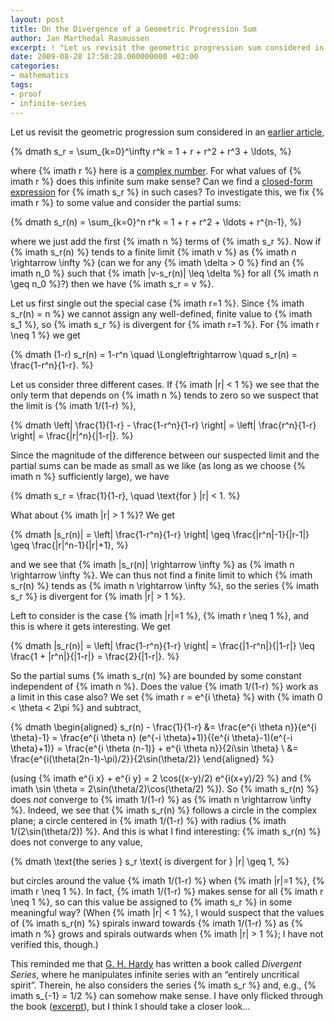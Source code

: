 ```yaml
---
layout: post
title: On the Divergence of a Geometric Progression Sum
author: Jan Marthedal Rasmussen
excerpt: ! "Let us revisit the geometric progression sum considered in an earlier article, s_r = sum_{k=0}^infty r^k = 1 + r + r^2 + r^3 + ..., where r here is a complex number. For what values of r does this infinite sum make sense? [...]"
date: 2009-08-28 17:50:28.000000000 +02:00
categories:
- mathematics
tags:
- proof
- infinite-series
---
```

Let us revisit the geometric progression sum considered in an <a href="/2008/10/nice-geometric-progression-proof.html">earlier article</a>,

{% dmath s_r = \sum_{k=0}^\infty r^k = 1 + r + r^2 + r^3 + \ldots, %}

where {% imath r %} here is a <a href="http://en.wikipedia.org/wiki/Complex_number">complex number</a>. For what values of {% imath r %} does this infinite sum make sense? Can we find a <a href="http://en.wikipedia.org/wiki/Closed-form_expression">closed-form expression</a> for {% imath s_r %} in such cases? To investigate this, we fix {% imath r %} to some value and consider the partial sums:

{% dmath s_r(n) = \sum_{k=0}^n r^k = 1 + r + r^2 + \ldots + r^{n-1}, %}

where we just add the first {% imath n %} terms of {% imath s_r %}. Now if {% imath s_r(n) %} tends to a finite limit&nbsp;{% imath v %} as {% imath n \rightarrow \infty %} (can we for any {% imath \delta > 0 %} find an {% imath n_0 %} such that {% imath |v-s_r(n)| \leq \delta %} for all {% imath n \geq n_0 %}?) then we have {% imath s_r = v %}.

Let us first single out the special case {% imath r=1 %}. Since {% imath s_r(n) = n %} we cannot assign any well-defined, finite value to {% imath s_1 %}, so {% imath s_r %} is divergent for {% imath r=1 %}. For {% imath r \neq 1 %} we get

{% dmath (1-r) s_r(n) = 1-r^n \quad \Longleftrightarrow \quad s_r(n) = \frac{1-r^n}{1-r}. %}

Let us consider three different cases. If {% imath |r| < 1 %} we see that the only term that depends on {% imath n %} tends to zero so we suspect that the limit is {% imath 1/(1-r) %},

{% dmath \left| \frac{1}{1-r} - \frac{1-r^n}{1-r} \right| = \left| \frac{r^n}{1-r} \right| = \frac{|r|^n}{|1-r|}. %}

Since the magnitude of the difference between our suspected limit and the partial sums can be made as small as we like (as long as we choose {% imath n %} sufficiently large), we have

{% dmath s_r = \frac{1}{1-r}, \quad \text{for } |r| < 1. %}

What about {% imath |r| > 1 %}? We get

{% dmath |s_r(n)| = \left| \frac{1-r^n}{1-r} \right| \geq \frac{|r^n|-1}{|r-1|} \geq \frac{|r|^n-1}{|r|+1}, %}

and we see that {% imath |s_r(n)| \rightarrow \infty %} as {% imath n \rightarrow \infty %}. We can thus not find a finite limit to which {% imath s_r(n) %} tends as {% imath n \rightarrow \infty %}, so the series {% imath s_r %} is divergent for {% imath |r| > 1 %}.

Left to consider is the case {% imath |r|=1 %}, {% imath r \neq 1 %}, and this is where it gets interesting. We get

{% dmath |s_r(n)| = \left| \frac{1-r^n}{1-r} \right| = \frac{|1-r^n|}{|1-r|} \leq \frac{1 + |r^n|}{|1-r|} = \frac{2}{|1-r|}. %}

So the partial sums {% imath s_r(n) %} are bounded by some constant independent of {% imath n %}. Does the value {% imath 1/(1-r) %} work as a limit in this case also? We set {% imath r = e^{i \theta} %} with {% imath 0 < \theta < 2\pi %} and subtract,

{% dmath \begin{aligned} s_r(n) - \frac{1}{1-r} &= \frac{e^{i \theta n}}{e^{i \theta}-1} = \frac{e^{i \theta n} (e^{-i \theta}+1)}{(e^{i \theta}-1)(e^{-i \theta}+1)} = \frac{e^{i \theta (n-1)} + e^{i \theta n}}{2i\sin \theta} \\ &= \frac{e^{i(\theta(2n-1)-\pi)/2}}{2\sin(\theta/2)} \end{aligned} %}

(using {% imath e^{i x} + e^{i y} = 2 \cos((x-y)/2) e^{i(x+y)/2} %} and {% imath \sin \theta = 2\sin(\theta/2)\cos(\theta/2) %}). So {% imath s_r(n) %} does <em>not</em> converge to {% imath 1/(1-r) %} as {% imath n \rightarrow \infty %}. Indeed, we see that {% imath s_r(n) %} follows a circle in the complex plane; a circle centered in {% imath 1/(1-r) %} with radius {% imath 1/(2\sin(\theta/2)) %}. And this is what I find interesting: {% imath s_r(n) %} does not converge to any value,

{% dmath \text{the series } s_r \text{ is divergent for } |r| \geq 1, %}

but circles around the value {% imath 1/(1-r) %} when {% imath |r|=1 %}, {% imath r \neq 1 %}. In fact, {% imath 1/(1-r) %} makes sense for all {% imath r \neq 1 %}, so can this value be assigned to {% imath s_r %} in some meaningful way? (When {% imath |r| < 1 %}, I would suspect that the values of {% imath s_r(n) %} spirals inward towards {% imath 1/(1-r) %} as {% imath n %} grows and spirals outwards when {% imath |r| > 1 %}; I have not verified this, though.)

<div style="float:right"><a href="{% amazon hardy-div %}"><img src="{% bookcover hardy-div %}" alt=""></a></div>
This reminded me that <a href="http://en.wikipedia.org/wiki/G._H._Hardy">G. H. Hardy</a> has written a book called <em>Divergent Series</em>, where he manipulates infinite series with an &#8220;entirely uncritical spirit&#8221;. Therein, he also considers the series {% imath s_r %} and, e.g., {% imath s_{-1} = 1/2 %} can somehow make sense. I have only flicked through the book (<a href="http://books.google.com/books?id=jPccoUKsLdQC&#038;printsec=frontcover&#038;source=gbs_v2_summary_r&#038;cad=0">excerpt</a>), but I think I should take a closer look&#8230;
